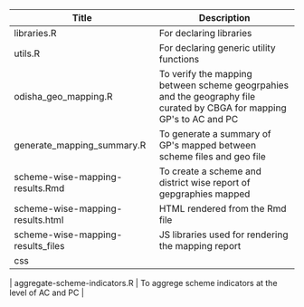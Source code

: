| Title | Description | 
| ----- | ----------- |
| libraries.R | For declaring libraries	|
| utils.R |	For declaring generic utility functions  |
| odisha_geo_mapping.R | To verify the mapping between scheme geogrpahies and the geography file curated by CBGA for mapping GP's to AC and PC	|
| generate_mapping_summary.R | To generate a summary of GP's mapped between scheme files and geo file 	|
| scheme-wise-mapping-results.Rmd | To create a scheme and district wise report of gepgraphies mapped	|
| scheme-wise-mapping-results.html |	HTML rendered from the Rmd file |
| scheme-wise-mapping-results_files | JS libraries used for rendering the mapping report	|
| css |	|

| aggregate-scheme-indicators.R | To aggrege scheme indicators at the level of AC and PC 	|
